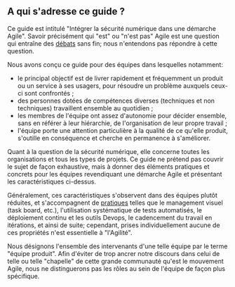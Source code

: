 ## A qui s'adresse ce guide ?

Ce guide est intitulé "Intégrer la sécurité numérique dans une démarche Agile". Savoir précisément qui "est" ou "n'est pas" Agile est une question qui entraîne des [débats](http://agilefocus.com/2009/02/06/agile-versus-agile/) sans fin; nous n'entendons pas répondre à cette question.

Nous avons conçu ce guide pour des équipes dans lesquelles notamment:
- le principal objectif est de livrer rapidement et fréquemment un produit ou un service à ses usagers, pour résoudre un problème auxquels ceux-ci sont confrontés ;
- des personnes dotées de compétences diverses (techniques et non techniques) travaillent ensemble au quotidien ;
- les membres de l'équipe ont assez d'autonomie pour décider ensemble, sans en référer à leur hiérarchie, de l'organisation de leur propre travail ;
- l'équipe porte une attention particulière à la qualité de ce qu'elle produit, s'outille en conséquence et cherche en permanence à s'améliorer.

Quant à la question de la sécurité numérique, elle concerne toutes les organisations et tous les types de projets. Ce guide ne prétend pas couvrir le sujet de façon exhaustive, mais à donner des éléments pratiques et concrets pour les équipes revendiquant une démarche Agile et présentant les caractéristiques ci-dessus.

Généralement, ces caractéristiques s'observent dans des équipes plutôt réduites, et s'accompagnent de [pratiques](http://referentiel.institut-agile.fr/) telles que le management visuel (task board, etc.), l'utilisation systématique de tests automatisés, le déploiement continu et les outils Devops, le cadencement du travail en itérations, et ainsi de suite; cependant, prises individuellement aucune de ces propriétés n'est essentielle à "l'Agilité".

Nous désignons l'ensemble des intervenants d'une telle équipe par le terme "équipe produit". Afin d'éviter de trop ancrer notre discours dans celui de telle ou telle "chapelle" de cette grande communauté qu'est le mouvement Agile, nous ne distinguerons pas les rôles au sein de l'équipe de façon plus spécifique.

